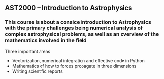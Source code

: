 ## AST2000 – Introduction to Astrophysics

### This course is about a consice introduction to Astrophysics with the primary challenges being numerical analysis of complex astrophysical problems, as well as an overview of the mathematics involved in the field 


Three important areas
- Vectorization, numerical integration and effective code in Python
- Mathematics of how to forces propagate in three dimensions
- Writing scientific reports
